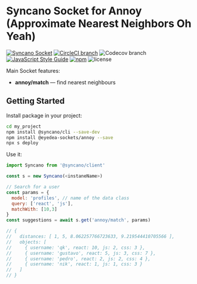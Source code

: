 # Syncano Socket for Annoy (Approximate Nearest Neighbors Oh Yeah)

[![Syncano Socket](https://img.shields.io/badge/syncano-socket-blue.svg)](https://syncano.io)
[![CircleCI branch](https://img.shields.io/circleci/project/github/eyedea-io/syncano-socket-annoy/master.svg)](https://circleci.com/gh/eyedea-io/syncano-socket-annoy/tree/master)
![Codecov branch](https://img.shields.io/codecov/c/github/eyedea-io/syncano-socket-annoy/master.svg)
[![JavaScript Style Guide](https://img.shields.io/badge/code_style-standard-brightgreen.svg)](https://standardjs.com)
[![npm](https://img.shields.io/npm/dw/@eyedea-sockets/annoy.svg)](https://www.npmjs.com/package/@eyedea-sockets/annoy)
![license](https://img.shields.io/github/license/eyedea-io/syncano-socket-annoy.svg)

Main Socket features:

* **annoy/match** — find nearest neighbours

## Getting Started

Install package in your project:

```sh
cd my_project
npm install @syncano/cli --save-dev
npm install @eyedea-sockets/annoy --save
npx s deploy
```

Use it:

```js
import Syncano from '@syncano/client'

const s = new Syncano(<instaneName>)

// Search for a user
const params = {
  model: 'profiles', // name of the data class
  query: ['react', 'js'],
  matchWith: [10,3]
}
const suggestions = await s.get('annoy/match', params)

// {
//   distances: [ 1, 5, 8.062257766723633, 9.219544410705566 ],
//   objects: [
//     { username: 'qk', react: 10, js: 2, css: 3 },
//     { username: 'gustavo', react: 5, js: 3, css: 7 },
//     { username: 'pedro', react: 2, js: 2, css: 4 },
//     { username: 'nik', react: 1, js: 1, css: 3 }
//   ]
// }
```
